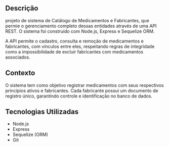 

## Descrição

projeto de sistema de Catálogo de Medicamentos e Fabricantes, que permie o gerenciamento completo dessas entidades através de uma API REST. O sistema foi construído com Node.js, Express e Sequelize ORM.

A API permite o cadastro, consulta e remoção de medicamentos e fabricantes, com vínculos entre eles, respeitando regras de integridade como a impossibilidade de excluir fabricantes com medicamentos associados.

## Contexto

O sistema tem como objetivo registrar medicamentos com seus respectivos princípios ativos e fabricantes. Cada fabricante possui um documento de registro único, garantindo controle e identificação no banco de dados.


## Tecnologias Utilizadas

- Node.js
- Express
- Sequelize (ORM)
- Git







